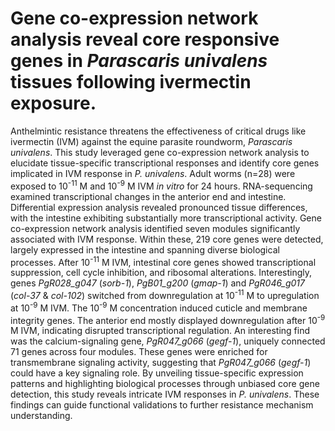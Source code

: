 # Gene co-expression network analysis reveal core responsive genes in _Parascaris univalens_ tissues following ivermectin exposure.
Anthelmintic resistance threatens the effectiveness of critical drugs like ivermectin (IVM) against the equine parasite roundworm, _Parascaris univalens_. This study leveraged gene co-expression network analysis to elucidate tissue-specific transcriptional responses and identify core genes implicated in IVM response in _P. univalens_. Adult worms (n=28) were exposed to 10<sup>-11</sup> M and 10<sup>-9</sup> M IVM _in vitro_ for 24 hours. RNA-sequencing examined transcriptional changes in the anterior end and intestine. Differential expression analysis revealed pronounced tissue differences, with the intestine exhibiting substantially more transcriptional activity. Gene co-expression network analysis identified seven modules significantly associated with IVM response. Within these, 219 core genes were detected, largely expressed in the intestine and spanning diverse biological processes. After 10<sup>-11</sup> M IVM, intestinal core genes showed transcriptional suppression, cell cycle inhibition, and ribosomal alterations. Interestingly, genes _PgR028_g047_ (_sorb-1_), _PgB01_g200_ (_gmap-1_) and _PgR046_g017_ (_col-37_ & _col-102_) switched from downregulation at 10<sup>-11</sup> M to upregulation at 10<sup>-9</sup> M IVM. The 10<sup>-9</sup> M concentration induced cuticle and membrane integrity genes. The anterior end mostly displayed downregulation after 10<sup>-9</sup> M IVM, indicating disrupted transcriptional regulation. An interesting find was the calcium-signaling gene, _PgR047_g066_ (_gegf-1_), uniquely connected 71 genes across four modules. These genes were enriched for transmembrane signaling activity, suggesting that _PgR047_g066_ (_gegf-1_) could have a key signaling role. By unveiling tissue-specific expression patterns and highlighting biological processes through unbiased core gene detection, this study reveals intricate IVM responses in _P. univalens_. These findings can guide functional validations to further resistance mechanism understanding.
